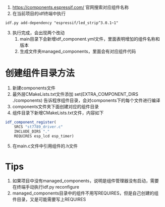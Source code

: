 1. https://components.espressif.com/ 官网搜索对应组件名称
2. 在当前项目的idf终端中执行 
```shell 
idf.py add-dependency "espressif/led_strip^3.0.1~1"
```
3. 执行完成，会出现两个改动
	1. main目录下会新增idf_component.yml文件，里面表明增加的组件名称和版本
	2. 生成文件夹managed_components，里面会有对应组件代码


# 创建组件目录方法
1. 新建components文件
2. 最外层CMakeLists.txt文件添加 set(EXTRA_COMPONENT_DIRS ./components) 告诉程序组件目录，会对components下的每个文件进行编译
3. components文件夹下面创建对应的组件目录
4. 组件目录下新增CMakeLists.txt文件，内容如下
```cmake 
idf_component_register(
	SRCS "st7789_driver.c"
	INCLUDE_DIRS "."
	REQUIRES esp_lcd esp_timer)
```
5. 在main.c文件中引用组件的.h文件

# Tips
1. 如果项目中没有managed_components，说明是组件管理器没有启动，需要在终端手动执行idf.py reconfigure
2. managed_components目录中的组件不用写REQUIRES，但是自己创建的组件目录，又是可能需要写上REQUIRES